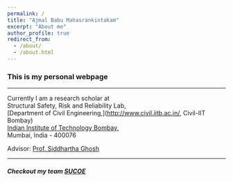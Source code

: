 ```yaml
---
permalink: /
title: "Ajmal Babu Mahasrankintakam"
excerpt: "About me"
author_profile: true
redirect_from: 
  - /about/
  - /about.html
---
```



### This is my personal webpage 
------------
Currently I am a research scholar at  
Structural Safety, Risk and Reliability Lab,  
[Department of Civil Engineering,](http://www.civil.iitb.ac.in/, Civil-IIT Bombay)  
[Indian Institute of Technology Bombay,](http://www.iitb.ac.in/ "IIT Bombay")  
Mumbai, India - 400076  

Advisor: [Prof. Siddhartha Ghosh](https://www.civil.iitb.ac.in/~sghosh/ "Prof. Siddhartha Ghosh, IIT Bombay")

------------

##### Checkout my team  [SUCOE](https://sites.google.com/view/sucoe/ "Structural, Uncertainty, Computation and Optimization in Engineering")

